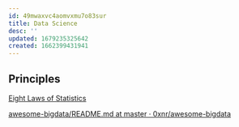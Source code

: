```yaml
---
id: 49mwaxvc4aomvxmu7o83sur
title: Data Science
desc: ''
updated: 1679235325642
created: 1662399431941
---
```


## Principles

[Eight Laws of Statistics](https://measuringu.com/abelsons-laws/?ref=sidebar)

[awesome-bigdata/README.md at master · 0xnr/awesome-bigdata](https://github.com/0xnr/awesome-bigdata/blob/master/README.md)